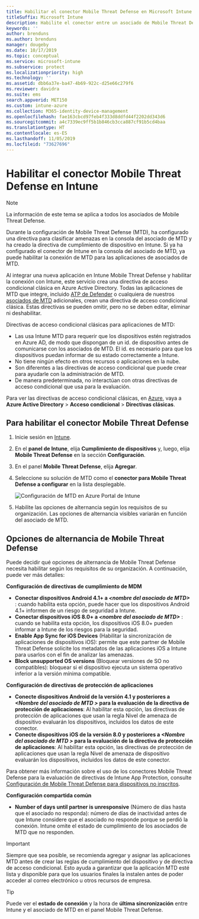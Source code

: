 ```yaml
---
title: Habilitar el conector Mobile Threat Defense en Microsoft Intune
titleSuffix: Microsoft Intune
description: Habilite el conector entre un asociado de Mobile Threat Defense (MTD) y Microsoft Intune.
keywords: ''
author: brenduns
ms.author: brenduns
manager: dougeby
ms.date: 10/17/2019
ms.topic: conceptual
ms.service: microsoft-intune
ms.subservice: protect
ms.localizationpriority: high
ms.technology: ''
ms.assetid: dbb6a37e-ba47-4b69-922c-d25e66c279f6
ms.reviewer: davidra
ms.suite: ems
search.appverid: MET150
ms.custom: intune-azure
ms.collection: M365-identity-device-management
ms.openlocfilehash: fae163cbcd97feb4f333d8ddfd44f2202dd343d6
ms.sourcegitcommit: a4c7339ec9ff5b1b846cb3cca887cf91b5cd4baa
ms.translationtype: HT
ms.contentlocale: es-ES
ms.lasthandoff: 11/05/2019
ms.locfileid: "73627696"
---
```

# <a name="enable-the-mobile-threat-defense-connector-in-intune"></a>Habilitar el conector Mobile Threat Defense en Intune

> [!NOTE] 
> La información de este tema se aplica a todos los asociados de Mobile Threat Defense.

Durante la configuración de Mobile Threat Defense (MTD), ha configurado una directiva para clasificar amenazas en la consola del asociado de MTD y ha creado la directiva de cumplimiento de dispositivo en Intune. Si ya ha configurado el conector de Intune en la consola del asociado de MTD, ya puede habilitar la conexión de MTD para las aplicaciones de asociados de MTD.

Al integrar una nueva aplicación en Intune Mobile Threat Defense y habilitar la conexión con Intune, este servicio crea una directiva de acceso condicional clásica en Azure Active Directory. Todas las aplicaciones de MTD que integre, incluido [ATP de Defender](advanced-threat-protection.md) o cualquiera de nuestros [asociados de MTD](mobile-threat-defense.md#mobile-threat-defense-partners) adicionales, crean una directiva de acceso condicional clásica. Estas directivas se pueden omitir, pero no se deben editar, eliminar ni deshabilitar.

Directivas de acceso condicional clásicas para aplicaciones de MTD: 

- Las usa Intune MTD para requerir que los dispositivos estén registrados en Azure AD, de modo que dispongan de un id. de dispositivo antes de comunicarse con los asociados de MTD. El id. es necesario para que los dispositivos puedan informar de su estado correctamente a Intune.  
- No tiene ningún efecto en otros recursos o aplicaciones en la nube.  
- Son diferentes a las directivas de acceso condicional que puede crear para ayudarle con la administración de MTD.
- De manera predeterminada, no interactúan con otras directivas de acceso condicional que usa para la evaluación.  

Para ver las directivas de acceso condicional clásicas, en [Azure](https://portal.azure.com/#home), vaya a **Azure Active Directory** > **Acceso condicional** > **Directivas clásicas**.


## <a name="to-enable-the-mobile-threat-defense-connector"></a>Para habilitar el conector Mobile Threat Defense

1. Inicie sesión en [Intune](https://go.microsoft.com/fwlink/?linkid=2090973).

4. En el **panel de Intune**, elija **Cumplimiento de dispositivos** y, luego, elija **Mobile Threat Defense** en la sección **Configuración**.

5. En el panel **Mobile Threat Defense**, elija **Agregar**.

6. Seleccione su solución de MTD como el **conector para Mobile Threat Defense a configurar** en la lista desplegable.

    ![Configuración de MTD en Azure Portal de Intune](./media/mtd-connector-enable/enable-mtd-connector-1.png)

7. Habilite las opciones de alternancia según los requisitos de su organización. Las opciones de alternancia visibles variarán en función del asociado de MTD.

## <a name="mobile-threat-defense-toggle-options"></a>Opciones de alternancia de Mobile Threat Defense

Puede decidir qué opciones de alternancia de Mobile Threat Defense necesita habilitar según los requisitos de su organización. A continuación, puede ver más detalles:

**Configuración de directivas de cumplimiento de MDM**
- **Conectar dispositivos Android 4.1+ a _\<nombre del asociado de MTD>_** : cuando habilita esta opción, puede hacer que los dispositivos Android 4.1+ informen de un riesgo de seguridad a Intune.
- **Conectar dispositivos iOS 8.0+ a _\<nombre del asociado de MTD>_** : cuando se habilita esta opción, los dispositivos iOS 8.0+ pueden informar a Intune de los riesgos para la seguridad.
- **Enable App Sync for iOS Devices** (Habilitar la sincronización de aplicaciones de dispositivos iOS): permite que este partner de Mobile Threat Defense solicite los metadatos de las aplicaciones iOS a Intune para usarlos con el fin de analizar las amenazas.
- **Block unsupported OS versions** (Bloquear versiones de SO no compatibles): bloquear si el dispositivo ejecuta un sistema operativo inferior a la versión mínima compatible.

**Configuración de directivas de protección de aplicaciones**
- **Conecte dispositivos Android de la versión 4.1 y posteriores a *\<Nombre del asociado de MTD >* para la evaluación de la directiva de protección de aplicaciones**: Al habilitar esta opción, las directivas de protección de aplicaciones que usan la regla Nivel de amenaza de dispositivo evaluarán los dispositivos, incluidos los datos de este conector.
- **Conecte dispositivos iOS de la versión 8.0 y posteriores a *\<Nombre del asociado de MTD >* para la evaluación de la directiva de protección de aplicaciones**: Al habilitar esta opción, las directivas de protección de aplicaciones que usan la regla Nivel de amenaza de dispositivo evaluarán los dispositivos, incluidos los datos de este conector.

Para obtener más información sobre el uso de los conectores Mobile Threat Defense para la evaluación de directivas de Intune App Protection, consulte [Configuración de Mobile Threat Defense para dispositivos no inscritos](~/protect/mtd-enable-unenrolled-devices.md).

**Configuración compartida común**
- **Number of days until partner is unresponsive** (Número de días hasta que el asociado no responda): número de días de inactividad antes de que Intune considere que el asociado no responde porque se perdió la conexión. Intune omite el estado de cumplimiento de los asociados de MTD que no responden.

> [!IMPORTANT] 
> Siempre que sea posible, se recomienda agregar y asignar las aplicaciones MTD antes de crear las reglas de cumplimiento del dispositivo y de directiva de acceso condicional. Esto ayuda a garantizar que la aplicación MTD esté lista y disponible para que los usuarios finales la instalen antes de poder acceder al correo electrónico u otros recursos de empresa.

> [!TIP]
> Puede ver el **estado de conexión** y la hora de **última sincronización** entre Intune y el asociado de MTD en el panel Mobile Threat Defense.
